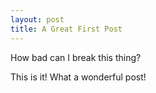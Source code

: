 ```yaml
---
layout: post
title: A Great First Post
---
```

How bad can I break this thing? 

This is it!
What a wonderful post!
